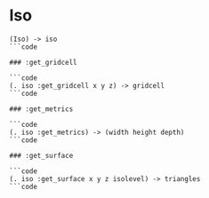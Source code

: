 # Iso

```code
(Iso) -> iso
```code

### :get_gridcell

```code
(. iso :get_gridcell x y z) -> gridcell
```code

### :get_metrics

```code
(. iso :get_metrics) -> (width height depth)
```code

### :get_surface

```code
(. iso :get_surface x y z isolevel) -> triangles
```code

